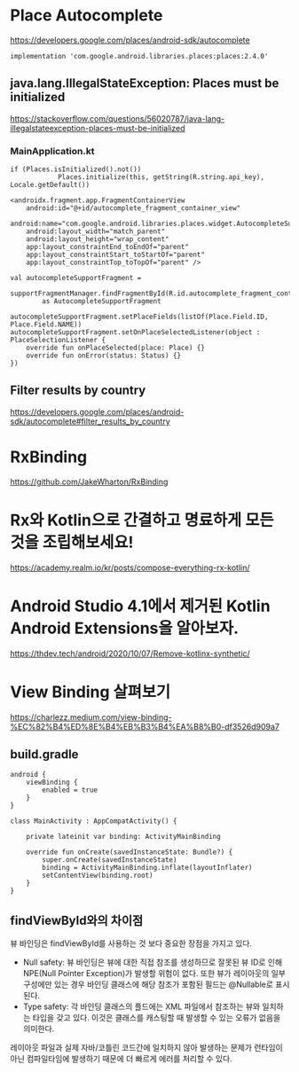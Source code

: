 # Place Autocomplete
https://developers.google.com/places/android-sdk/autocomplete  
```
implementation 'com.google.android.libraries.places:places:2.4.0'
```
## java.lang.IllegalStateException: Places must be initialized
https://stackoverflow.com/questions/56020787/java-lang-illegalstateexception-places-must-be-initialized

### MainApplication.kt
```
if (Places.isInitialized().not())
            Places.initialize(this, getString(R.string.api_key), Locale.getDefault())
```
```
<androidx.fragment.app.FragmentContainerView
    android:id="@+id/autocomplete_fragment_container_view"
    android:name="com.google.android.libraries.places.widget.AutocompleteSupportFragment"
    android:layout_width="match_parent"
    android:layout_height="wrap_content"
    app:layout_constraintEnd_toEndOf="parent"
    app:layout_constraintStart_toStartOf="parent"
    app:layout_constraintTop_toTopOf="parent" />
```
```
val autocompleteSupportFragment =
    supportFragmentManager.findFragmentById(R.id.autocomplete_fragment_container_view)
        as AutocompleteSupportFragment

autocompleteSupportFragment.setPlaceFields(listOf(Place.Field.ID, Place.Field.NAME))
autocompleteSupportFragment.setOnPlaceSelectedListener(object : PlaceSelectionListener {
    override fun onPlaceSelected(place: Place) {}
    override fun onError(status: Status) {}
})
```
## Filter results by country
https://developers.google.com/places/android-sdk/autocomplete#filter_results_by_country

# RxBinding
https://github.com/JakeWharton/RxBinding

# Rx와 Kotlin으로 간결하고 명료하게 모든 것을 조립해보세요!
https://academy.realm.io/kr/posts/compose-everything-rx-kotlin/

# Android Studio 4.1에서 제거된 Kotlin Android Extensions을 알아보자.
https://thdev.tech/android/2020/10/07/Remove-kotlinx-synthetic/

# View Binding 살펴보기
https://charlezz.medium.com/view-binding-%EC%82%B4%ED%8E%B4%EB%B3%B4%EA%B8%B0-df3526d909a7

## build.gradle
```
android {
    viewBinding {
        enabled = true
    }
}
```
```
class MainActivity : AppCompatActivity() {

    private lateinit var binding: ActivityMainBinding

    override fun onCreate(savedInstanceState: Bundle?) {
        super.onCreate(savedInstanceState)
        binding = ActivityMainBinding.inflate(layoutInflater)
        setContentView(binding.root)
    }
}
```

## findViewById와의 차이점
뷰 바인딩은 findViewById를 사용하는 것 보다 중요한 장점을 가지고 있다.  
* Null safety: 뷰 바인딩은 뷰에 대한 직접 참조를 생성하므로 잘못된 뷰 ID로 인해 NPE(Null Pointer Exception)가 발생할 위험이 없다. 또한 뷰가 레이아웃의 일부 구성에만 있는 경우 바인딩 클래스에 해당 참조가 포함된 필드는 @Nullable로 표시된다.
* Type safety: 각 바인딩 클래스의 플드에는 XML 파일에서 참조하는 뷰와 일치하는 타입을 갖고 있다. 이것은 클래스를 캐스팅할 때 발생할 수 있는 오류가 없음을 의미한다.

레이아웃 파일과 실제 자바/코틀린 코드간에 일치하지 않아 발생하는 문제가 런타임이 아닌 컴파일타임에 발생하기 때문에 더 빠르게 에러를 처리할 수 있다.

